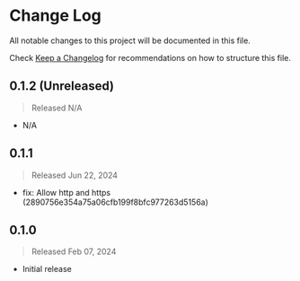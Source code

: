 # Change Log

All notable changes to this project will be documented in this file.

Check [Keep a Changelog](http://keepachangelog.com/) for recommendations on how to structure this file.


## 0.1.2 (Unreleased)
> Released N/A

* N/A

## 0.1.1
> Released Jun 22, 2024

* fix: Allow http and https (2890756e354a75a06cfb199f8bfc977263d5156a)

## 0.1.0
> Released Feb 07, 2024

* Initial release
